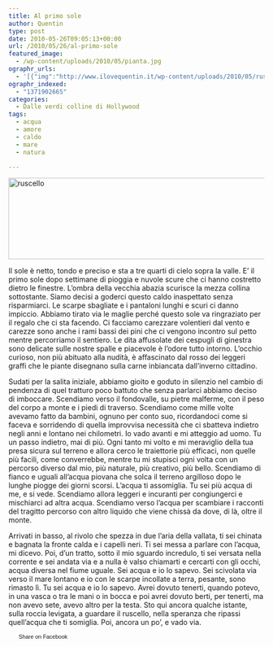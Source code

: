 ```yaml
---
title: Al primo sole
author: Quentin
type: post
date: 2010-05-26T09:05:13+00:00
url: /2010/05/26/al-primo-sole
featured_image:
  - /wp-content/uploads/2010/05/pianta.jpg
ographr_urls:
  - '[{"img":"http://www.ilovequentin.it/wp-content/uploads/2010/05/ruscello.jpg"},{"img":"http://www.ilovequentin.it/wp-content/uploads/2010/05/pianta.jpg"},{"img":"http://www.ilovequentin.it/wp-content/uploads/2010/05/ruscello-300x92.jpg"}]'
ographr_indexed:
  - "1371902665"
categories:
  - Dalle verdi colline di Hollywood
tags:
  - acqua
  - amore
  - caldo
  - mare
  - natura

---
```

[<img class="alignnone size-full wp-image-1035" title="ruscello" src="http://www.ilovequentin.it/wp-content/uploads/2010/05/ruscello.jpg" alt="ruscello" width="520" height="160" />][1]

Il sole è netto, tondo e preciso e sta a tre quarti di cielo sopra la valle. E&#8217; il primo sole dopo settimane di pioggia e nuvole scure che ci hanno costretto dietro le finestre. L&#8217;ombra della vecchia abazia scurisce la mezza collina sottostante. Siamo decisi a goderci questo caldo inaspettato senza risparmiarci. Le scarpe sbagliate e i pantaloni lunghi e scuri ci danno impiccio. Abbiamo tirato via le maglie perché questo sole va ringraziato per il regalo che ci sta facendo. Ci facciamo carezzare volentieri dal vento e carezze sono anche i rami bassi dei pini che ci vengono incontro sul petto mentre percorriamo il sentiero. Le dita affusolate dei cespugli di ginestra sono delicate sulle nostre spalle e piacevole è l&#8217;odore tutto intorno. L&#8217;occhio curioso, non più abituato alla nudità, è affascinato dal rosso dei leggeri graffi che le piante disegnano sulla carne inbiancata dall&#8217;inverno cittadino.

Sudati per la salita iniziale, abbiamo gioito e goduto in silenzio nel cambio di pendenza di quel tratturo poco battuto che senza parlarci abbiamo deciso di imboccare. Scendiamo verso il fondovalle, su pietre malferme, con il peso del corpo a monte e i piedi di traverso. Scendiamo come mille volte avevamo fatto da bambini, ognuno per conto suo, ricordandoci come si faceva e sorridendo di quella improvvisa necessità che ci sbatteva indietro negli anni e lontano nei chilometri. Io vado avanti e mi atteggio ad uomo. Tu un passo indietro, mai di più. Ogni tanto mi volto e mi meraviglio della tua presa sicura sul terreno e allora cerco le traiettorie più efficaci, non quelle più facili, come converrebbe, mentre tu mi stupisci ogni volta con un percorso diverso dal mio, più naturale, più creativo, più bello. Scendiamo di fianco e uguali all&#8217;acqua piovana che solca il terreno argilloso dopo le lunghe piogge dei giorni scorsi. L’acqua ti assomiglia. Tu sei più acqua di me, e si vede. Scendiamo allora leggeri e incuranti per congiungerci e mischiarci ad altra acqua. Scendiamo verso l&#8217;acqua per scambiare i racconti del tragitto percorso con altro liquido che viene chissà da dove, di là, oltre il monte.

Arrivati in basso, al rivolo che spezza in due l&#8217;aria della vallata, ti sei chinata e bagnata la fronte calda e i capelli neri. Ti sei messa a parlare con l&#8217;acqua, mi dicevo. Poi, d&#8217;un tratto, sotto il mio sguardo incredulo, ti sei versata nella corrente e sei andata via e a nulla è valso chiamarti e cercarti con gli occhi, acqua diversa nel fiume uguale. Sei acqua e io lo sapevo. Sei scivolata via verso il mare lontano e io con le scarpe incollate a terra, pesante, sono rimasto lì. Tu sei acqua e io lo sapevo. Avrei dovuto tenerti, quando potevo, in una vasca o tra le mani o in bocca e poi avrei dovuto berti, per tenerti, ma non avevo sete, avevo altro per la testa. Sto qui ancora qualche istante, sulla roccia levigata, a guardare il ruscello, nella speranza che ripassi quell&#8217;acqua che ti somiglia. Poi, ancora un po&#8217;, e vado via.

<a href="http://www.facebook.com/share.php?u=http%3A%2F%2Fwww.ilovequentin.it%2F2010%2F05%2F26%2Fal-primo-sole&t=Al%20primo%20sole" id="facebook_share_both_1033" style="font-size:11px; line-height:13px; font-family:'lucida grande',tahoma,verdana,arial,sans-serif; text-decoration:none; padding:2px 0 0 20px; height:16px; background:url(http://b.static.ak.fbcdn.net/images/share/facebook_share_icon.gif) no-repeat top left;">Share on Facebook</a>

 [1]: http://www.ilovequentin.it/wp-content/uploads/2010/05/ruscello.jpg